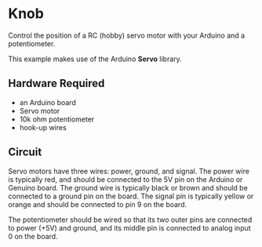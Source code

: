 # Knob
Control the position of a RC (hobby) servo motor with your Arduino and a potentiometer.

This example makes use of the Arduino **Servo** library.

## Hardware Required
* an Arduino board
* Servo motor
* 10k ohm potentiometer
* hook-up wires
## Circuit
Servo motors have three wires: power, ground, and signal. The power wire is typically red, and should be connected to the 5V pin on the Arduino or Genuino board. The ground wire is typically black or brown and should be connected to a ground pin on the board. The signal pin is typically yellow or orange and should be connected to pin 9 on the board.

The potentiometer should be wired so that its two outer pins are connected to power (+5V) and ground, and its middle pin is connected to analog input 0 on the board.
